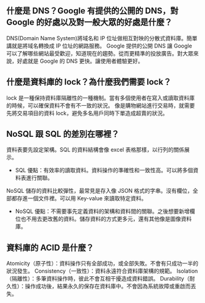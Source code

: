 ## 什麼是 DNS？Google 有提供的公開的 DNS，對 Google 的好處以及對一般大眾的好處是什麼？
DNS(Domain Name System)將域名和 IP 位址做相互對映的分散式資料庫。簡單講就是將域名轉換成 IP 位址的網路服務。
Google 提供的公開 DNS 讓 Google 可以了解哪些網站最受歡迎，知道現在的趨勢。從而更精準的投放廣告。對大眾來說，好處就是 Google 的 DNS 更快。讓使用者體驗更好。

## 什麼是資料庫的 lock？為什麼我們需要 lock？
lock 是一種保持資料庫隔離性的一種機制。當有多個使用者在寫入或讀取資料庫的時候，可以確保資料不會有不一致的狀況。
像是購物網站進行交易時，就需要先將交易項目的資料 lock，避免多名用戶同時下單造成超賣的狀況。

## NoSQL 跟 SQL 的差別在哪裡？
資料表要先設定架構。SQL 的資料結構會像 excel 表格那樣，以行列的關係展示。

* SQL 優點：有效率的讀取資料。資料操作的準確性和一致性高。可以將多個資料表進行關聯。

NoSQL 儲存的資料比較彈性，最常見是存入像 JSON 格式的字串。沒有欄位，全部都存進一個文件裡。可以用 Key-value 來讀取特定資料。

* NoSQL 優點：不需要事先定義資料的架構和資料間的關聯。之後想要新增欄位也不用去更改舊的資料。儲存資料的方式更多元，還有其他像是圖像資料庫。
## 資料庫的 ACID 是什麼？
Atomicity（原子性）：資料操作只有全部成功，或全部失敗。不會有只成功一半的狀況發生。
Consistency（一致性）：資料永遠符合資料庫架構的規範。
Isolation（隔離性）：多筆資料操作時，彼此不會互相干擾造成資料錯誤。
Durability（耐久性）：操作成功後，結果永久的保存在資料庫中。不會因為系統故障或重啟而丟失。